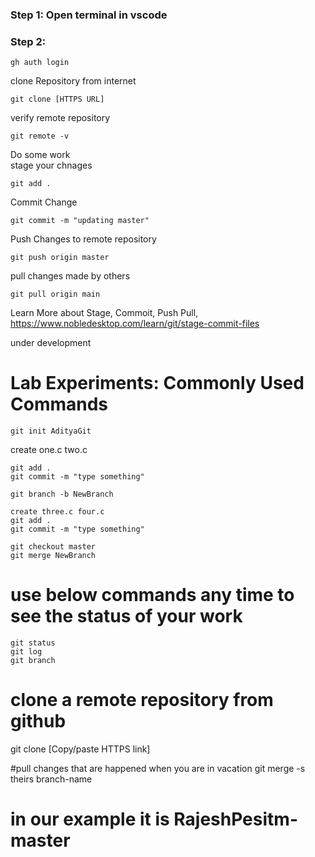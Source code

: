 ### Step 1: Open terminal in vscode
### Step 2:
```
gh auth login
```
clone Repository from internet  
```
git clone [HTTPS URL]
```
verify remote repository  
```
git remote -v
```
Do some work  
stage your chnages  
```
git add .
```
Commit Change
```
git commit -m "updating master"
```
Push Changes to remote repository
```
git push origin master
```

pull changes made by others
```
git pull origin main
```
Learn More about Stage, Commoit, Push Pull, https://www.nobledesktop.com/learn/git/stage-commit-files

under development










# Lab Experiments: Commonly Used Commands
```
git init AdityaGit
```
create one.c two.c  
```
git add .
git commit -m "type something"
```

```
git branch -b NewBranch
```
```
create three.c four.c  
git add .
git commit -m "type something"
```

```
git checkout master
git merge NewBranch
```

# use below commands any time to see the status of your work
```
git status
git log
git branch
```

# clone a remote repository from github
git clone [Copy/paste HTTPS link]


#pull changes that are happened when you are in vacation
git merge -s theirs branch-name
# in our example it is RajeshPesitm-master

